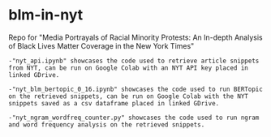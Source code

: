 # blm-in-nyt
Repo for "Media Portrayals of Racial Minority Protests: An In-depth Analysis of Black Lives Matter Coverage in the New York Times"

    -"nyt_api.ipynb" showcases the code used to retrieve article snippets from NYT, can be run on Google Colab with an NYT API key placed in linked GDrive.

    -"nyt_blm_bertopic_0_16.ipynb" showcases the code used to run BERTopic on the retrieved snippets, can be run on Google Colab with the NYT snippets saved as a csv dataframe placed in linked GDrive.

    -"nyt_ngram_wordfreq_counter.py" showcases the code used to run ngram and word frequency analysis on the retrieved snippets.
